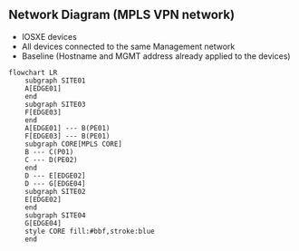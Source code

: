 ## Network Diagram (MPLS VPN network)

- IOSXE devices
- All devices connected to the same Management network
- Baseline (Hostname and MGMT address already applied to the devices)

```mermaid
flowchart LR
    subgraph SITE01
    A[EDGE01]
    end
    subgraph SITE03
    F[EDGE03]
    end
    A[EDGE01] --- B(PE01)
    F[EDGE03] --- B(PE01)
    subgraph CORE[MPLS CORE]
    B --- C(P01)
    C --- D(PE02)
    end
    D --- E[EDGE02]
    D --- G[EDGE04]
    subgraph SITE02
    E[EDGE02]
    end
    subgraph SITE04
    G[EDGE04]
    style CORE fill:#bbf,stroke:blue
    end
```

